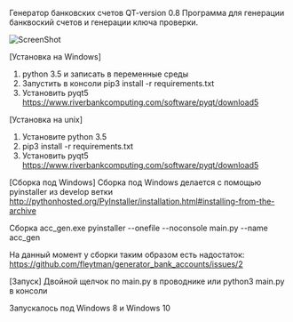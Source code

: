 Генератор банковских счетов QT-version 0.8
Программа для генерации банквоский счетов и генерации ключа проверки.

![ScreenShot](http://savepic.org/8384823.png)

[Установка на Windows]
1) python 3.5 и записать в переменные среды
2) Запустить в консоли pip3 install -r requirements.txt
3) Установить pyqt5 https://www.riverbankcomputing.com/software/pyqt/download5

[Установка на unix]
1) Установите python 3.5
2) pip3 install -r requirements.txt
3) Установить pyqt5 https://www.riverbankcomputing.com/software/pyqt/download5

[Сборка под Windows]
Сборка под Windows делается с помощью pyinstaller из develop ветки http://pythonhosted.org/PyInstaller/installation.html#installing-from-the-archive

Сборка acc_gen.exe
pyinstaller --onefile --noconsole main.py --name acc_gen

На данный момент у сборки таким образом есть надостаток: https://github.com/fleytman/generator_bank_accounts/issues/2

[Запуск]
Двойной щелчок по main.py в проводнике или
python3 main.py в консоли

Запускалось под Windows 8 и Windows 10
